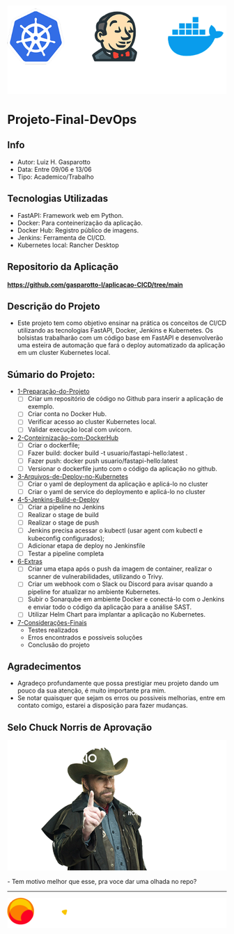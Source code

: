 
<p align="center">
  <img src="assets/et1/logos/logo-DKJ.png" alt="image">
</p>

# Projeto-Final-DevOps

## Info
- Autor: Luiz H. Gasparotto
- Data: Entre 09/06 e 13/06
- Tipo: Academico/Trabalho

## Tecnologias Utilizadas
- FastAPI: Framework web em Python.
- Docker: Para conteinerização da aplicação.
- Docker Hub: Registro público de imagens.
- Jenkins: Ferramenta de CI/CD.
- Kubernetes local: Rancher Desktop

## Repositorio da Aplicação
#### https://github.com/gasparotto-l/aplicacao-CICD/tree/main

## Descrição do Projeto

- Este projeto tem como objetivo ensinar na prática os conceitos de CI/CD
utilizando as tecnologias FastAPI, Docker, Jenkins e Kubernetes. Os bolsistas
trabalharão com um código base em FastAPI e desenvolverão uma esteira de
automação que fará o deploy automatizado da aplicação em um cluster
Kubernetes local.

## Súmario do Projeto:

- [1-Preparação-do-Projeto](./Etapas/1-Preparação-do-Projeto/README.md)
  - [ ] Criar um repositório de código no Github para inserir a aplicação de exemplo.
  - [ ] Criar conta no Docker Hub.
  - [ ] Verificar acesso ao cluster Kubernetes local.
  - [ ] Validar execução local com uvicorn.    
- [2-Conteirnização-com-DockerHub](./Etapas/2-Conteirnização-com-DockerHub/README.md)
  - [ ] Criar o dockerfile;
  - [ ] Fazer build: docker build -t usuario/fastapi-hello:latest .
  - [ ] Fazer push: docker push usuario/fastapi-hello:latest
  - [ ] Versionar o dockerfile junto com o código da aplicação no github.

- [3-Arquivos-de-Deploy-no-Kubernetes](./Etapas/3-Arquivos-de-Deploy-no-Kubernetes/README.md)
  - [ ] Criar o yaml de deployment da aplicação e aplicá-lo no cluster
  - [ ] Criar o yaml de service do deploymento e aplicá-lo no cluster
- [4-5-Jenkins-Build-e-Deploy](./Etapas/4-5-Jenkins-Build-e-Deploy/README.md)
  - [ ] Criar a pipeline no Jenkins
  - [ ] Realizar o stage de build
  - [ ] Realizar o stage de push
  - [ ] Jenkins precisa acessar o kubectl (usar agent com kubectl e kubeconfig
configurados);
  - [ ] Adicionar etapa de deploy no Jenkinsfile
  - [ ] Testar a pipeline completa

- [6-Extras](./Etapas/6-Extras/README.md)
  - [ ] Criar uma etapa após o push da imagem de container, realizar o scanner
de vulnerabilidades, utilizando o Trivy.
  - [ ] Criar um webhook com o Slack ou Discord para avisar quando a pipeline
for atualizar no ambiente Kubernetes.
  - [ ] Subir o Sonarqube em ambiente Docker e conectá-lo com o Jenkins e
enviar todo o código da aplicação para a análise SAST.
  - [ ] Utilizar Helm Chart para implantar a aplicação no Kubernetes.
     
- [7-Considerações-Finais](./Etapas/7-Considerações-Finais/README.md)
  - Testes realizados
  - Erros encontrados e possiveis soluções
  - Conclusão do projeto
## Agradecimentos
- Agradeço profundamente que possa prestigiar meu projeto dando um pouco da sua atenção, é muito importante pra mim.
- Se notar quaisquer que sejam os erros ou possiveis melhorias, entre em contato comigo, estarei a disposição para fazer mudanças.

## Selo Chuck Norris de Aprovação

<p align="center">
  <img src="assets/imgextras/chucknorris (1).png" alt="image">
</p>
- Tem motivo melhor que esse, pra voce dar uma olhada no repo? 

---
<p align="center">
  <img src="assets/et1/logos/compassUol-logo_1.png" alt="image">
</p>
